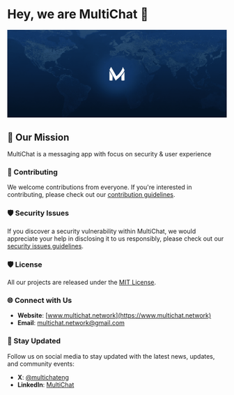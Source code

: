 # Hey, we are MultiChat 👋

<img src="https://raw.githubusercontent.com/MultiChatNetwork/.github/main/profile/imgs/cover-multichat-chat-messages-multichat-network-instant-messaging-secure-messaging-encrypted chat.png" alt="multichat, chat, messages, multichat.network, instant messaging, secure messaging, encrypted chat, real-time messaging, group chat, private messaging, chat application, messaging app, chat platform, online chat, message encryption, message security, secure communication, multi-user chat, chat software, chat service, messaging network, chat network, encrypted communication, live chat, chatrooms, chat channels, chat privacy, chat app security, real-time updates, instant communication, secure messages, message delivery, chat server, messaging system, chat interface, chat API, secure chat app, chat application development, chat security measures, chat encryption, messaging protocols, chat clients, chat encryption algorithms, messaging security, secure message storage, chat app features, chat notifications, chat backend, chat frontend, chat architecture, chat scalability, chat database, message integrity, secure messaging network, chat system design, chat reliability, chat performance, chat app infrastructure, chat load balancing, chat rate limiting, chat traffic management, chat proxy server, chat firewall, chat data protection, chat privacy policies, chat app compliance, chat encryption keys, chat authentication, chat authorization, chat user management, chat user roles, chat permissions, chat logging, chat monitoring, chat analytics, chat reporting, chat error handling, chat debugging, chat troubleshooting, chat user experience, chat interface design, chat usability, chat customization, chat personalization, chat themes, chat emoticons, chat file sharing, chat media sharing, chat voice messages, chat video messages, chat support, chat customer service, chat integration, chat API endpoints, chat documentation, chat tutorials, chat developer tools, chat SDK, chat framework, chat libraries, chat plugins, chat extensions, chat widgets, chat microservices, chat containerization, chat deployment, chat hosting, chat cloud services, chat on-premise, chat hybrid solutions, chat scalability, chat latency, chat synchronization, chat real-time collaboration." />

## 🌟 Our Mission
MultiChat is a messaging app with focus on security & user experience

### 🤝 Contributing
We welcome contributions from everyone. If you're interested in contributing, please check out our [contribution guidelines](https://github.com/MultiChatNetwork/.github/blob/main/CONTRIBUTING.md).

### 🛡️ Security Issues

If you discover a security vulnerability within MultiChat, we would appreciate your help in disclosing it to us responsibly, please check out our [security issues guidelines](https://github.com/MultiChatNetwork/.github/blob/main/SECURITY.md).

### 🛡️ License
All our projects are released under the [MIT License](https://github.com/MultiChatNetwork/.github/blob/main/LICENSE).

### 🌐 Connect with Us
- **Website**: [www.multichat.network](https://www.multichat.network)
- **Email**: [multichat.network@gmail.com](mailto:multichat.network@gmail.com)

### 📣 Stay Updated
Follow us on social media to stay updated with the latest news, updates, and community events:
- **X**: [@multichateng](https://x.com/multichateng)
- **LinkedIn**: [MultiChat](https://linkedin.com/company/multichat.network)
